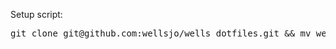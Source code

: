 Setup script:
<pre>
git clone git@github.com:wellsjo/wells_dotfiles.git && mv wells_dotfiles .wells_dotfiles && source .wells_dotfiles/bash/profile && wells_setup_init
</pre>
